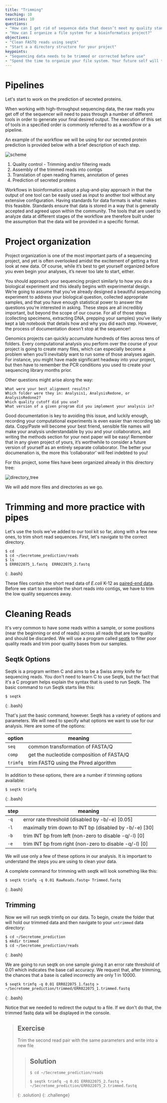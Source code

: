 ```yaml
---
title: "Trimming"
teaching: 10
exercises: 10
questions:
- "How can I get rid of sequence data that doesn’t meet my quality standards?"
- "How can I organize a file system for a bioinformatics project?"
objectives:
- "Clean FASTQ reads using seqtk"
- "Start a a directory structure for your project" 
keypoints:
- "Sequencing data needs to be trimmed or corrected before use"
- "Spend the time to organize your file system. Your future self will thank you!"
---
```


# Pipelines

Let's start to work on the prediction of secreted proteins.

When working with high-throughput sequencing data, the raw reads you get off of the sequencer will need to pass through a number of different tools in order to generate your final desired output. The execution of this set of tools in a specified order is commonly referred to as a workflow or a pipeline.

An example of the workflow we will be using for our secreted protein prediction is provided below with a brief description of each step.

![scheme](../fig/MMBI_scheme_1.jpg)

1. Quality control - Trimming and/or filtering reads
2. Assembly of the trimmed reads into contigs
3. Translation of open reading frames, annotation of genes
5. Prediction of secreted proteins

Workflows in bioinformatics adopt a plug-and-play approach in that the output of one tool can be easily
used as input to another tool without any extensive configuration. Having standards for data formats is what 
makes this feasible. Standards ensure that data is stored in a way that is generally accepted and agreed upon 
within the community. The tools that are used to analyze data at different stages of the workflow are therefore 
built under the assumption that the data will be provided in a specific format. 

# Project organization

Project organization is one of the most important parts of a sequencing project, and yet is often overlooked amidst the excitement of getting a first look at new data. Of course, while it’s best to get yourself organized before you even begin your analyses, it’s never too late to start, either.

You should approach your sequencing project similarly to how you do a biological experiment and this ideally begins with experimental design. We’re going to assume that you’ve already designed a beautiful sequencing experiment to address your biological question, collected appropriate samples, and that you have enough statistical power to answer the questions you’re interested in asking. These steps are all incredibly important, but beyond the scope of our course. For all of those steps (collecting specimens, extracting DNA, prepping your samples) you’ve likely kept a lab notebook that details how and why you did each step. However, the process of documentation doesn’t stop at the sequencer!

Genomics projects can quickly accumulate hundreds of files across tens of folders. Every computational analysis you perform over the course of your project is going to create many files, which can especially become a problem when you’ll inevitably want to run some of those analyses again. For instance, you might have made significant headway into your project, but then have to remember the PCR conditions you used to create your sequencing library months prior.

Other questions might arise along the way:

    What were your best alignment results?
    Which folder were they in: Analysis1, AnalysisRedone, or AnalysisRedone2?
    Which quality cutoff did you use?
    What version of a given program did you implement your analysis in?

Good documentation is key to avoiding this issue, and luckily enough, recording your computational experiments is even easier than recording lab data. Copy/Paste will become your best friend, sensible file names will make your analysis understandable by you and your collaborators, and writing the methods section for your next paper will be easy! Remember that in any given project of yours, it’s worthwhile to consider a future version of yourself as an entirely separate collaborator. The better your documenation is, the more this ‘collaborator’ will feel indebted to you!

For this project, some files have been organized already in this directory tree:


![directory_tree](../fig/MBBI_files.jpg)

We will add more files and directories as we go.

# Trimming and more practice with pipes

Let's use the tools we've added to our tool kit so far, along with a few new ones, to trim short read sequences. 
First, let's navigate to the correct directory.

~~~
$ cd
$ cd ~/Secretome_prediction/reads
$ ls
$ ERR022075_1.fastq  ERR022075_2.fastq
~~~
{: .bash}

These files contain the short read data of *E.coli* K-12 as [paired-end data](https://www.illumina.com/science/technology/next-generation-sequencing/paired-end-vs-single-read-sequencing.html). Before we start to assemble the short reads into contigs, we have to trim the low quality sequences away. 


# Cleaning Reads

It's very common to have some reads within a sample,
or some positions (near the beginning or end of reads) across all
reads that are low quality and should be discarded. We will use a program called
[seqtk](https://github.com/lh3/seqtk) to
filter poor quality reads and trim poor quality bases from our samples.

## Seqtk Options

Seqtk is a program written C and aims to be a Swiss army knife for sequencing reads. 
You don't need to learn C to use Seqtk, but the fact that it's a C program helps
explain the syntax that is used to run Seqtk. The basic
command to run Seqtk starts like this:

~~~
$ seqtk
~~~
{: .bash}


That's just the basic command, however. Seqtk has a variety of
options and parameters. We will need to specify what options we want
to use for our analysis. Here are some of the options:


| option    | meaning |
| ------- | ---------- |
| `seq` | common transformation of FASTA/Q |
|  `comp`   | get the nucleotide composition of FASTA/Q |
|  `trimfq` | trim FASTQ using the Phred algorithm |

In addition to these options, there are a number if  trimming options
available:

~~~
$ seqtk trimfq
~~~
{: .bash}

| step   | meaning |
| ------- | ---------- |
| `-q` | error rate threshold (disabled by -b/-e) [0.05] |
| `-l`  | maximally trim down to INT bp (disabled by -b/-e) [30]  |
|  `-b` |  trim INT bp from left (non-zero to disable -q/-l) [0] |
| `-e`  |  trim INT bp from right (non-zero to disable -q/-l) [0] |

We will use only a few of these options in our
analysis. It is important to understand the steps you are using to
clean your data.

A complete command for trimming with seqtk will look something like this:

~~~
$ seqtk trimfq -q 0.01 RawReads.fastq> Trimmed.fastq
~~~
{: .bash}


## Trimming

Now we will run seqtk trimfq on our data. To begin, create the folder that will hold our trimmed data and then navigate to your `untrimmed` data directory:

~~~
$ cd ~/Secretome_prediction
$ mkdir trimmed
$ cd ~/Secretome_prediction/reads
~~~
{: .bash}

We are going to run seqtk on one sample giving it an error rate threshold of 0.01 which indicates the base call accuracy. We request that, after trimming, the chances that a base is called incorrectly are only 1 in 10000.

~~~
$ seqtk trimfq -q 0.01 ERR022075_1.fastq > ~/Secretome_prediction/trimmed/ERR022075_1.trimmed.fastq
~~~
{: .bash}

Notice that we needed to redirect the output to a file. If we don't do that, the trimmed fastq data will be displayed in the console.


> ## Exercise
> Trim the second read pair with the same parameters and write into a new file
> 
> 
> > ## Solution
> > 
> > `$ cd ~/Secretome_prediction/reads`
> > 
> > `$ seqtk trimfq -q 0.01 ERR022075_2.fastq > ~/Secretome_prediction/ERR022075_2.trimmed.fastq`
> >
> {: .solution}
{: .challenge}
